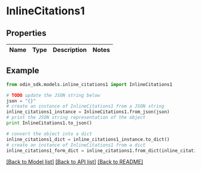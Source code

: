 # InlineCitations1


## Properties

Name | Type | Description | Notes
------------ | ------------- | ------------- | -------------

## Example

```python
from odin_sdk.models.inline_citations1 import InlineCitations1

# TODO update the JSON string below
json = "{}"
# create an instance of InlineCitations1 from a JSON string
inline_citations1_instance = InlineCitations1.from_json(json)
# print the JSON string representation of the object
print InlineCitations1.to_json()

# convert the object into a dict
inline_citations1_dict = inline_citations1_instance.to_dict()
# create an instance of InlineCitations1 from a dict
inline_citations1_form_dict = inline_citations1.from_dict(inline_citations1_dict)
```
[[Back to Model list]](../README.md#documentation-for-models) [[Back to API list]](../README.md#documentation-for-api-endpoints) [[Back to README]](../README.md)


